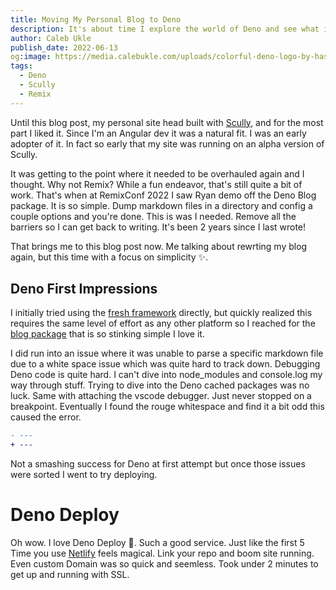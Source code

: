 ```yaml
---
title: Moving My Personal Blog to Deno
description: It's about time I explore the world of Deno and see what it's like. Maybe the grass is greener? 🤔.
author: Caleb Ukle
publish_date: 2022-06-13
og:image: https://media.calebukle.com/uploads/colorful-deno-logo-by-hashrock.png
tags:
  - Deno
  - Scully
  - Remix
---
```

Until this blog post, my personal site head built with [Scully](https://scully.io), and for the most part I liked it. 
Since I'm an Angular dev it was a natural fit. I was an early adopter of it. In fact so early that my site was running on an alpha version of Scully. 

It was getting to the point where it needed to be overhauled again and I thought. Why not Remix? While a fun endeavor, that's still quite a bit of work. That's when at RemixConf 2022 I saw Ryan demo off the Deno Blog package. 
It is so simple. Dump markdown files in a directory and config a couple options and you're done. This is was I needed. Remove all the barriers so I can get back to writing. It's been 2 years since I last wrote! 

That brings me to this blog post now. Me talking about rewrting my blog again, but this time with a focus on simplicity ✨. 

## Deno First Impressions
I initially tried using the [fresh framework]() directly, but quickly realized this requires the same level of effort as any other platform so I reached for the [blog package]() that is so stinking simple I love it. 

I did run into an issue where it was unable to parse a specific markdown file due to a white space issue which was quite hard to track down. Debugging Deno code is quite hard. I can't dive into node_modules and console.log my way through stuff. 
Trying to dive into the Deno cached packages was no luck. Same with attaching the vscode debugger. Just never stopped on a breakpoint. Eventually I found the rouge whitespace and find it a bit odd this caused the error. 

```diff
- --- 
+ ---
```

Not a smashing success for Deno at first attempt but once those issues were sorted I went to try deploying. 

# Deno Deploy 
Oh wow. I love Deno Deploy 🥰. Such a good service. Just like the first 5
Time you use [Netlify]() feels magical. Link your repo and boom site running. Even custom Domain was so quick and seemless. Took under 2 minutes to get up and running with SSL. 



